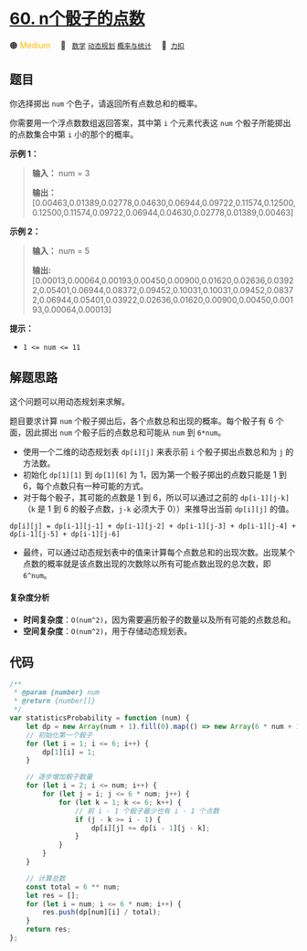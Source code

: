 # [60. n个骰子的点数](https://2xiao.github.io/leetcode-js/offer/jz_offer_60_1.html)

🟠 <font color=#ffb800>Medium</font>&emsp; 🔖&ensp; [`数学`](/tag/math.md) [`动态规划`](/tag/dynamic-programming.md) [`概率与统计`](/tag/probability-and-statistics.md)&emsp; 🔗&ensp;[`力扣`](https://leetcode.cn/problems/nge-tou-zi-de-dian-shu-lcof)

## 题目

你选择掷出 `num` 个色子，请返回所有点数总和的概率。

你需要用一个浮点数数组返回答案，其中第 `i` 个元素代表这 `num` 个骰子所能掷出的点数集合中第 `i` 小的那个的概率。

**示例 1：**

> **输入：** num = 3
>
> **输出：**[0.00463,0.01389,0.02778,0.04630,0.06944,0.09722,0.11574,0.12500,0.12500,0.11574,0.09722,0.06944,0.04630,0.02778,0.01389,0.00463]

**示例 2：**

> **输入：** num = 5
>
> **输出:**[0.00013,0.00064,0.00193,0.00450,0.00900,0.01620,0.02636,0.03922,0.05401,0.06944,0.08372,0.09452,0.10031,0.10031,0.09452,0.08372,0.06944,0.05401,0.03922,0.02636,0.01620,0.00900,0.00450,0.00193,0.00064,0.00013]

**提示：**

- `1 <= num <= 11`

## 解题思路

这个问题可以用动态规划来求解。

题目要求计算 `num` 个骰子掷出后，各个点数总和出现的概率。每个骰子有 6 个面，因此掷出 `num` 个骰子后的点数总和可能从 `num` 到 `6*num`。

- 使用一个二维的动态规划表 `dp[i][j]` 来表示前 `i` 个骰子掷出点数总和为 `j` 的方法数。
- 初始化 `dp[1][1]` 到 `dp[1][6]` 为 1，因为第一个骰子掷出的点数只能是 1 到 6，每个点数只有一种可能的方式。
- 对于每个骰子，其可能的点数是 1 到 6，所以可以通过之前的 `dp[i-1][j-k]`（`k` 是 1 到 6 的骰子点数，`j-k` 必须大于 0））来推导出当前 `dp[i][j]` 的值。

`dp[i][j] = dp[i-1][j-1] + dp[i-1][j-2] + dp[i-1][j-3] + dp[i-1][j-4] + dp[i-1][j-5] + dp[i-1][j-6]`

- 最终，可以通过动态规划表中的值来计算每个点数总和的出现次数。出现某个点数的概率就是该点数出现的次数除以所有可能点数出现的总次数，即 `6^num`。

#### 复杂度分析

- **时间复杂度**：`O(num^2)`，因为需要遍历骰子的数量以及所有可能的点数总和。
- **空间复杂度**：`O(num^2)`，用于存储动态规划表。

## 代码

```javascript
/**
 * @param {number} num
 * @return {number[]}
 */
var statisticsProbability = function (num) {
	let dp = new Array(num + 1).fill(0).map(() => new Array(6 * num + 1).fill(0));
	// 初始化第一个骰子
	for (let i = 1; i <= 6; i++) {
		dp[1][i] = 1;
	}

	// 逐步增加骰子数量
	for (let i = 2; i <= num; i++) {
		for (let j = i; j <= 6 * num; j++) {
			for (let k = 1; k <= 6; k++) {
				// 前 i - 1 个骰子最少也有 i - 1 个点数
				if (j - k >= i - 1) {
					dp[i][j] += dp[i - 1][j - k];
				}
			}
		}
	}

	// 计算总数
	const total = 6 ** num;
	let res = [];
	for (let i = num; i <= 6 * num; i++) {
		res.push(dp[num][i] / total);
	}
	return res;
};
```
